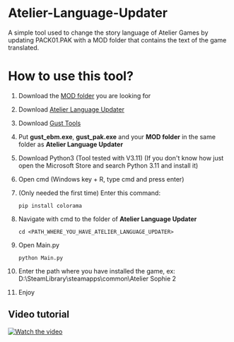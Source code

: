 # Atelier-Language-Updater
A simple tool used to change the story language of Atelier Games by updating PACK01.PAK with a MOD folder that contains the text of the game translated.

# How to use this tool?
1. Download the [MOD folder](https://github.com/Ferripro321/Atelier-Custom-Languages) you are looking for
2. Download [Atelier Language Updater](https://github.com/Ferripro321/Atelier-Language-Updater/releases)
3. Download [Gust Tools](https://github.com/VitaSmith/gust_tools/releases)
4. Put **gust_ebm.exe**, **gust_pak.exe** and your **MOD folder** in the same folder as **Atelier Language Updater**
5. Download Python3 (Tool tested with V3.11) (If you don't know how just open the Microsoft Store and search Python 3.11 and install it)
6. Open cmd (Windows key + R, type cmd and press enter)
7. (Only needed the first time) Enter this command:
   ```
   pip install colorama
   ```
8. Navigate with cmd to the folder of **Atelier Language Updater**
   
   ```
   cd <PATH_WHERE_YOU_HAVE_ATELIER_LANGUAGE_UPDATER>
   ```
9. Open Main.py
   
   ```
   python Main.py
   ```
10. Enter the path where you have installed the game, ex: D:\SteamLibrary\steamapps\common\Atelier Sophie 2
11. Enjoy

## Video tutorial
[![Watch the video](https://i.ytimg.com/vi/HCKo1Bbe_g4/hqdefault.jpg)](https://youtu.be/HCKo1Bbe_g4)

